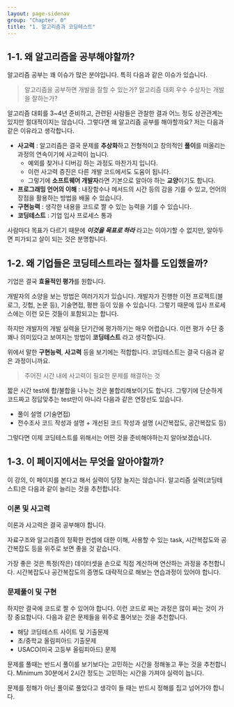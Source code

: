 ```yaml
---
layout: page-sidenav
group: "Chapter. 0"
title: "1. 알고리즘과 코딩테스트"
---
```


## 1-1. 왜 알고리즘을 공부해야할까?

알고리즘 공부는 꽤 이슈가 많은 분야입니다. 특히 다음과 같은 이슈가 있습니다.

> 알고리즘을 공부하면 개발을 잘할 수 있는가? 알고리즘 대회 우수 수상자는 개발을 잘하는가?

알고리즘 대회를 3~4년 준비하고, 관련된 사람들은 관찰한 결과 어느 정도 상관관계는 있지만 절대적이지는 않습니다.
그렇다면 왜 알고리즘 공부를 해야할까요? 저는 다음과 같은 이유라고 생각합니다.

- **사고력** : 알고리즘은 결국 문제를 **추상화**하고 전형적이고 창의적인 **풀이**를 떠올리는 과정의 연속이기에 사고력이 늡니다.
  - 예외를 찾거나 디버깅 하는 과정도 마찬가지 입니다.
  - 이런 사고력 증진은 다른 개발 코드에서도 도움이 됩니다.
  - 그렇기에 **소프트웨어 개발자**라면 기본으로 알아야 하는 **교양**이기도 합니다. 
- **프로그래밍 언어의 이해** : 내장함수나 메서드의 시간 등의 감을 기를 수 있고, 언어의 장점을 활용하는 방법을 배울 수 있습니다.
- **구현능력** : 생각한 내용을 코드로 짤 수 있는 능력을 기를 수 있습니다.
- **코딩테스트** : 기업 입사 프로세스 통과

사람마다 목표가 다르기 때문에 ***이것을 목표로 하라*** 라고는 이야기할 수 없지만, 알아두면 피가되고 살이 되는 것은 분명합니다.

## 1-2. 왜 기업들은 코딩테스트라는 절차를 도입했을까? 

기업은 결국 **효율적인 평가**를 원합니다. 

개발자의 소양을 보는 방법은 여러가지가 있습니다.
개발자가 진행한 이전 프로젝트(블로그, 깃헙, 논문 등), 기술면접, 평판 등이 있을 수 있습니다.
그렇기 때문에 입사 프로세스에는 이런 모든 것들이 포함되고는 합니다.

하지만 개발자의 개발 실력을 단기간에 평가하기는 매우 어렵습니다.
이런 평가 수단 중 꽤나 의미있다고 보여지는 방법이 **코딩테스트** 라고 생각합니다. 

위에서 말한 **구현능력**, **사고력** 등을 보기에는 적합합니다.
코딩테스트는 결국 다음과 같은 과정이니까요.

> 주어진 시간 내에 사고력이 필요한 문제를 해결하는 것

짧은 시간 test에 합/불합을 나누는 것은 불합리해보이기도 합니다.
그렇기에 단순하게 코드짜고 정답맞추는 test만이 아니라 다음과 같은 연장선도 있습니다.

- 풀이 설명 (기술면접)
- 전수조사 코드 작성과 설명 + 개선된 코드 작성과 설명 (시간복잡도, 공간복잡도 등)

그렇다면 이제 코딩테스트를 위해서는 어떤 것을 준비해야하는지 알아보겠습니다.

## 1-3. 이 페이지에서는 무엇을 알아야할까?

이 강의, 이 페이지를 본다고 해서 실력이 당장 늘지는 않습니다.
알고리즘 실력(코딩테스트)은 다음과 같이 늘리는 것을 추천합니다.

### **이론 및 사고력**

이론과 사고력은 결국 공부해야 합니다. 

자료구조와 알고리즘의 정확한 컨셉에 대한 이해, 사용할 수 있는 task, 시간복잡도와 공간복잡도 등을 위주로 보면 좋을 것 같습니다.

가장 좋은 것은 특정(작은) 데이터셋을 손으로 직접 계산하며 연산하는 과정을 추천합니다. 
시간복잡도나 공간복잡도의 증명도 대략적으로 해보는 연습과정이 있어야 합니다.

### **문제풀이 및 구현**

하지만 결국에 코드로 짤 수 있어야 합니다. 이런 코드로 짜는 과정은 많이 짜는 것이 가장 중요합니다.
다음과 같은 문제들을 위주로 풀어보는 것을 추천합니다.

- 해당 코딩테스트 사이트 및 기출문제
- 초/중학교 올림피아드 기출문제
- USACO(미국 고등부 올림피아드) 문제

문제를 풀때는 반드시 풀이를 보기보다는 고민하는 시간을 정해놓고 푸는 것을 추천합니다. Minimum 30분에서 2시간 정도는 고민하는 시간을 가져야 실력이 늡니다.

문제를 정해가 아닌 풀이로 풀었다고 생각이 들 때는 반드시 정해를 집고 넘어가야 합니다.